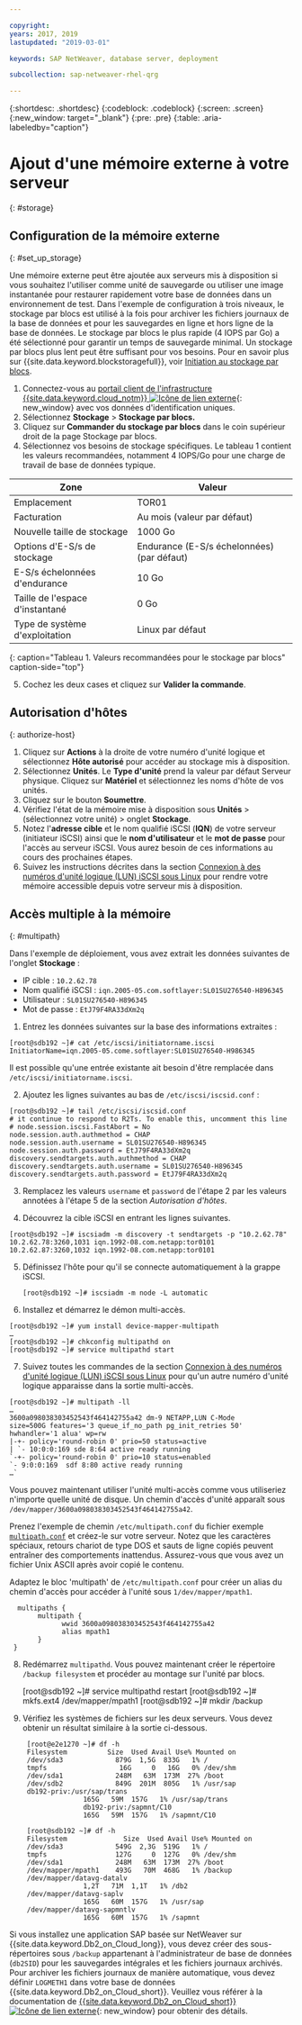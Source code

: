 ```yaml
---

copyright:
years: 2017, 2019
lastupdated: "2019-03-01"

keywords: SAP NetWeaver, database server, deployment

subcollection: sap-netweaver-rhel-qrg

---
```


{:shortdesc: .shortdesc}
{:codeblock: .codeblock}
{:screen: .screen}
{:new_window: target="_blank"}
{:pre: .pre}
{:table: .aria-labeledby="caption"}

# Ajout d'une mémoire externe à votre serveur
{: #storage}

## Configuration de la mémoire externe
{: #set_up_storage}

Une mémoire externe peut être ajoutée aux serveurs mis à disposition si vous souhaitez l'utiliser comme unité de sauvegarde ou utiliser une image instantanée pour restaurer rapidement votre base de données dans un environnement de test. Dans l'exemple de configuration à trois niveaux, le stockage par blocs est utilisé à la fois pour archiver les fichiers journaux de la base de données et pour les sauvegardes en ligne et hors ligne de la base de données. Le stockage par blocs le plus rapide (4 IOPS par Go) a été sélectionné pour garantir un temps de sauvegarde minimal. Un stockage par blocs plus lent peut être suffisant pour vos besoins. Pour en savoir plus sur {{site.data.keyword.blockstoragefull}}, voir [Initiation au stockage par blocs](/docs/infrastructure/BlockStorage?topic=BlockStorage-getting-started#getting-started).


1. Connectez-vous au [portail client de l'infrastructure {{site.data.keyword.cloud_notm}} ![Icône de lien externe](../icons/launch-glyph.svg "Icône de lien externe")](https://control.softlayer.com/){: new_window} avec vos données d'identification uniques.
2. Sélectionnez **Stockage** > **Stockage par blocs.**
3. Cliquez sur **Commander du stockage par blocs** dans le coin supérieur droit de la page Stockage par blocs.
4. Sélectionnez vos besoins de stockage spécifiques. Le tableau 1 contient les valeurs recommandées, notamment 4 IOPS/Go pour une charge de travail de base de données typique.

|              Zone               |      Valeur                                        |
| -------------------------------- | ------------------------------------------------- |
|Emplacement                          | TOR01                                             |
|Facturation                    | Au mois (valeur par défaut)                                 |
|Nouvelle taille de stockage                  | 1000 Go                                           |
|Options d'E-S/s de stockage              | Endurance (E-S/s échelonnées) (par défaut)                 |
|E-S/s échelonnées d'endurance             | 10 Go                                             |
|Taille de l'espace d'instantané               | 0 Go                                              |
|Type de système d'exploitation                           | Linux par défaut                                 |
{: caption="Tableau 1. Valeurs recommandées pour le stockage par blocs" caption-side="top"}

5. Cochez les deux cases et cliquez sur **Valider la commande**.

## Autorisation d'hôtes
{: authorize-host}

1. Cliquez sur **Actions** à la droite de votre numéro d'unité logique et sélectionnez **Hôte autorisé** pour accéder au stockage mis à disposition.
2. Sélectionnez **Unités**. Le **Type d'unité** prend la valeur par défaut Serveur physique. Cliquez sur **Matériel** et sélectionnez les noms d'hôte de vos unités.
3. Cliquez sur le bouton **Soumettre**.
4. Vérifiez l'état de la mémoire mise à disposition sous **Unités** > (sélectionnez votre unité) > onglet **Stockage**.
5. Notez l'**adresse cible** et le nom qualifié iSCSI (**IQN**) de votre serveur (initiateur iSCSI) ainsi que le **nom d'utilisateur** et le **mot de passe** pour l'accès au serveur iSCSI. Vous aurez besoin de ces informations au cours des prochaines étapes.
6. Suivez les instructions décrites dans la section [Connexion à des numéros d'unité logique (LUN) iSCSI sous Linux](/docs/infrastructure/BlockStorage?topic=BlockStorage-mountingLinux#connecting-to-mpio-iscsi-luns-on-linux) pour rendre votre mémoire accessible depuis votre serveur mis à disposition.

## Accès multiple à la mémoire
{: #multipath}

Dans l'exemple de déploiement, vous avez extrait les données suivantes de l'onglet **Stockage** :
  * IP cible : `10.2.62.78`
  * Nom qualifié iSCSI : `iqn.2005-05.com.softlayer:SL01SU276540-H896345`
  * Utilisateur : `SL01SU276540-H896345`
  * Mot de passe : `EtJ79F4RA33dXm2q`

1. Entrez les données suivantes sur la base des informations extraites :
```
[root@sdb192 ~]# cat /etc/iscsi/initiatorname.iscsi
InitiatorName=iqn.2005-05.come.softlayer:SL01SU276540-H986345
```
   Il est possible qu'une entrée existante ait besoin d'être remplacée dans `/etc/iscsi/initiatorname.iscsi`.

2. Ajoutez les lignes suivantes au bas de `/etc/iscsi/iscsid.conf` :
```
[root@sdb192 ~]# tail /etc/iscsi/iscsid.conf
# it continue to respond to R2Ts. To enable this, uncomment this line
# node.session.iscsi.FastAbort = No
node.session.auth.authmethod = CHAP
node.session.auth.username = SL01SU276540-H896345
node.session.auth.password = EtJ79F4RA33dXm2q
discovery.sendtargets.auth.authmethod = CHAP
discovery.sendtargets.auth.username = SL01SU276540-H896345
discovery.sendtargets.auth.password = EtJ79F4RA33dXm2q
```

3. Remplacez les valeurs `username` et `password` de l'étape 2 par les valeurs annotées à l'étape 5 de la section *Autorisation d'hôtes*.

4. Découvrez la cible iSCSI en entrant les lignes suivantes.
```
[root@sdb192 ~]# iscsiadm -m discovery -t sendtargets -p "10.2.62.78"
10.2.62.78:3260,1031 iqn.1992-08.com.netapp:tor0101
10.2.62.87:3260,1032 iqn.1992-08.com.netapp:tor0101
```

5. Définissez l'hôte pour qu'il se connecte automatiquement à la grappe iSCSI.

      `[root@sdb192 ~]# iscsiadm -m node -L automatic`

6. Installez et démarrez le démon multi-accès.
```
[root@sdb192 ~]# yum install device-mapper-multipath
…
[root@sdb192 ~]# chkconfig multipathd on
[root@sdb192 ~]# service multipathd start
```

7. Suivez toutes les commandes de la section [Connexion à des numéros d'unité logique (LUN) iSCSI sous Linux](/docs/infrastructure/BlockStorage?topic=BlockStorage-mountingLinux) pour qu'un autre numéro d'unité logique apparaisse dans la sortie multi-accès.
```
[root@sdb192 ~]# multipath -ll
…
3600a098038303452543f464142755a42 dm-9 NETAPP,LUN C-Mode
size=500G features='3 queue_if_no_path pg_init_retries 50' hwhandler='1 alua' wp=rw
|-+- policy='round-robin 0' prio=50 status=active
| `- 10:0:0:169 sde 8:64 active ready running
`-+- policy='round-robin 0' prio=10 status=enabled
`- 9:0:0:169  sdf 8:80 active ready running
…`
```

Vous pouvez maintenant utiliser l'unité multi-accès comme vous utiliseriez n'importe quelle unité de disque. Un chemin d'accès d'unité apparaît sous `/dev/mapper/3600a098038303452543f464142755a42`.

Prenez l'exemple de chemin `/etc/multipath.conf` du fichier exemple [ `multipath.conf`](/docs/infrastructure/sap-netweaver-rhel-qrg?topic=sap-netweaver-rhel-qrg-sample) et créez-le sur votre serveur. Notez que les caractères spéciaux, retours chariot de type DOS et sauts de ligne copiés peuvent entraîner des comportements inattendus. Assurez-vous que vous avez un fichier Unix ASCII après avoir copié le contenu.

Adaptez le bloc 'multipath' de `/etc/multipath.conf` pour créer un alias du chemin d'accès pour accéder à l'unité sous `1/dev/mapper/mpath1`.

      multipaths {
	       multipath {
		         wwid 3600a098038303452543f464142755a42
		         alias mpath1
	       }
     }

8. Redémarrez `multipathd`. Vous pouvez maintenant créer le répertoire `/backup filesystem` et procéder au montage sur l'unité par blocs.

      [root@sdb192 ~]# service multipathd restart
      [root@sdb192 ~]# mkfs.ext4 /dev/mapper/mpath1
      [root@sdb192 ~]# mkdir  /backup

9. Vérifiez les systèmes de fichiers sur les deux serveurs. Vous devez obtenir un résultat similaire à la sortie ci-dessous.

        [root@e2e1270 ~]# df -h
        Filesystem		    Size  Used Avail Use% Mounted on
        /dev/sda3             879G  1,5G  833G   1% /
        tmpfs                  16G     0   16G   0% /dev/shm
        /dev/sda1             248M   63M  173M  27% /boot
        /dev/sdb2             849G  201M  805G   1% /usr/sap
        db192-priv:/usr/sap/trans
                      165G   59M  157G   1% /usr/sap/trans
                      db192-priv:/sapmnt/C10
                      165G   59M  157G   1% /sapmnt/C10

        [root@sdb192 ~]# df -h
        Filesystem      	    Size  Used Avail Use% Mounted on
        /dev/sda3             549G  2,3G  519G   1% /
        tmpfs                 127G     0  127G   0% /dev/shm
        /dev/sda1             248M   63M  173M  27% /boot
        /dev/mapper/mpath1    493G   70M  468G   1% /backup
        /dev/mapper/datavg-datalv
                      1,2T   71M  1,1T   1% /db2
        /dev/mapper/datavg-saplv
                      165G   60M  157G   1% /usr/sap
        /dev/mapper/datavg-sapmntlv
                      165G   60M  157G   1% /sapmnt

Si vous installez une application SAP basée sur NetWeaver sur {{site.data.keyword.Db2_on_Cloud_long}}, vous devez créer des sous-répertoires sous `/backup` appartenant à l'administrateur de base de données (`db2SID`) pour les sauvegardes intégrales et les fichiers journaux archivés. Pour archiver les fichiers journaux de manière automatique, vous devez définir `LOGMETH1` dans votre base de données {{site.data.keyword.Db2_on_Cloud_short}}. Veuillez vous référer à la documentation de [{{site.data.keyword.Db2_on_Cloud_short}} ![Icône de lien externe](../icons/launch-glyph.svg "Icône de lien externe")](http://www.ibm.com/support/knowledgecenter/SSEPGG_10.5.0/com.ibm.db2.luw.admin.ha.doc/doc/c0051344.html){: new_window} pour obtenir des détails.
